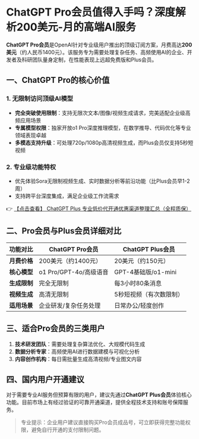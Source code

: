 # ChatGPT Pro会员值得入手吗？深度解析200美元-月的高端AI服务

**ChatGPT Pro会员**是OpenAI针对专业级用户推出的顶级订阅方案，月费高达**200美元**（约人民币1400元）。该服务专为需要处理复杂任务、高频使用AI的企业、开发者及科研团队量身定制，在性能表现上远超免费版和Plus会员。

## 一、ChatGPT Pro的核心价值

### 1. 无限制访问顶级AI模型
- **完全突破使用限制**：支持无限次文本/图像/视频生成请求，完美适配企业级高频应用场景
- **专属模型权限**：独家开放o1 Pro深度推理模型，在数学推导、代码优化等专业领域表现卓越
- **多模态支持升级**：可处理720p/1080p高清视频生成，而Plus会员仅支持5秒短视频

### 2. 专业级功能特权
- 优先体验Sora无限制视频生成、实时数据分析等前沿功能（比Plus会员早1-2周）
- 支持跨平台深度集成，满足企业级工作流需求

👉 [【点击查看】 ChatGPT Plus 专业低价代开通优惠渠道整理汇总（全程质保）](https://bit.ly/DaiKai)

## 二、Pro会员与Plus会员详细对比

| **功能对比**       | **ChatGPT Pro会员**       | **ChatGPT Plus会员**      |
|--------------------|--------------------------|--------------------------|
| **月费价格**       | 200美元（约1400元）      | 20美元（约150元）        |
| **核心模型**       | o1 Pro/GPT-4o/高级语音   | GPT-4基础版/o1-mini      |
| **生成限制**       | 完全无限制               | 每3小时80条消息          |
| **视频生成**       | 高清无限制               | 5秒短视频（有次数限制）  |
| **适用场景**       | 企业研发/复杂任务处理    | 日常办公/轻度创作        |

## 三、适合Pro会员的三类用户

1. **技术研发团队**：需要处理复杂算法优化、大规模代码生成
2. **数据分析专家**：高频使用AI进行数据建模与可视化分析
3. **内容创作机构**：每日需批量生成高清视频/专业图文内容

## 四、国内用户开通建议

对于需要专业AI服务但预算有限的用户，建议先通过**ChatGPT Plus会员**体验核心功能。目前市场上有经过验证的可靠开通渠道，提供全程技术支持和账号保障服务。

> 专业提示：企业用户建议直接购买Pro会员成品号，可立即获得完整功能权限，避免自行开通的支付限制问题。